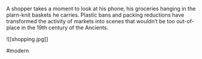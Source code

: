 A shopper takes a moment to look at his phone, his groceries hanging in the plarn-knit baskets he carries. Plastic bans and packing reductions have transformed the activity of markets into scenes that wouldn’t be too out-of-place in the 19th century of the Ancients.

![[shopping.jpg]]

#modern